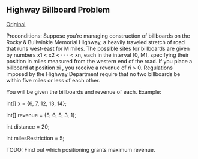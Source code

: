 ## Highway Billboard Problem

[Original](http://algorithms.tutorialhorizon.com/dynamic-programming-highway-billboard-problem/)

Preconditions: 
Sup­pose you’re man­aging construction of billboards on the 
Rocky & Bullwinkle Memorial Highway, a heavily traveled stretch of road that 
runs west-east for M miles. The possible sites for billboards are given 
by numbers x1 < x2 < · · · < xn, each in the inter­val [0, M], 
specifying their position in miles measured from the western end of the road. 
If you place a bill­board at position xi , you receive a revenue of ri > 0.
Regulations imposed by the High­way Department require that no two bill­boards
be within five miles or less of each other. 

You will be given the billboards and revenue of each.  Example:

int[] x = {6, 7, 12, 13, 14};

int[] revenue = {5, 6, 5, 3, 1};

int distance = 20;

int milesRestriction = 5;

TODO: Find out which positioning grants maximum revenue.

